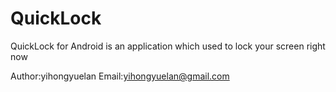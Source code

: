 QuickLock
=========

QuickLock for Android is an application which used to lock your screen right now

Author:yihongyuelan
Email:yihongyuelan@gmail.com

